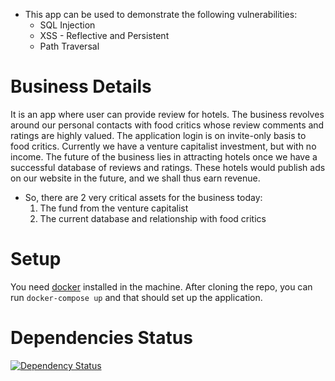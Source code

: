 * This app can be used to demonstrate the following vulnerabilities: 
	* SQL Injection
	* XSS - Reflective and Persistent
	* Path Traversal 	

# Business Details
It is an app where user can provide review for hotels. The business revolves around our personal contacts with food critics whose review comments and ratings are highly valued.
The application login is on invite-only basis to food critics.
Currently we have a venture capitalist investment, but with no income.
The future of the business lies in attracting hotels once we have a successful database of reviews and ratings. These hotels would publish ads on our website in the future, and we shall thus earn revenue.

* So, there are 2 very critical assets for the business today:
	1. The fund from the venture capitalist
	2. The current database and relationship with food critics

# Setup
You need [docker](https://docs.docker.com/engine/installation/) installed in the machine. 
After cloning the repo, you can run ```docker-compose up``` and that should set up the application.

# Dependencies Status
[![Dependency Status](https://gemnasium.com/badges/github.com/jaydeepc/vul_feedback_app.svg)](https://gemnasium.com/github.com/jaydeepc/vul_feedback_app)

